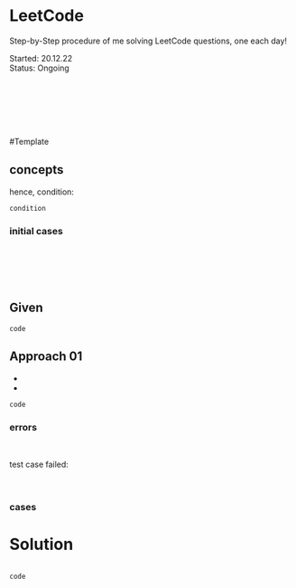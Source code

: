 # LeetCode
Step-by-Step procedure of me solving LeetCode questions, one each day!

Started: 20.12.22<br>
Status: Ongoing
<br>

<br>

<br>

<br>

<br>

<br>

#Template

## concepts



hence, condition:
```
condition
```

### initial cases
<br>
<br>
<br>
<em></em><br>


## Given
```
code
```

## Approach 01

- 	<br>
- 	<br>


```
code
```

### errors
<br>

test case failed:<br>
<br>
<br>


### cases

# Solution
```

code
        
```
